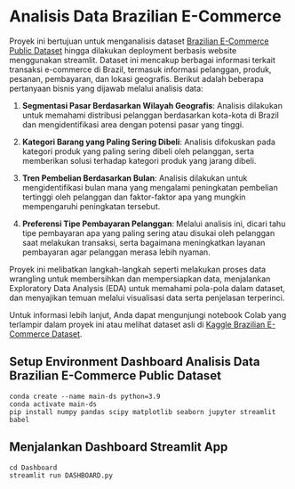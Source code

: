 # Analisis Data Brazilian E-Commerce

Proyek ini bertujuan untuk menganalisis dataset [Brazilian E-Commerce Public Dataset](https://www.kaggle.com/datasets/olistbr/brazilian-ecommerce) hingga dilakukan deployment berbasis website menggunakan streamlit. Dataset ini mencakup berbagai informasi terkait transaksi e-commerce di Brazil, termasuk informasi pelanggan, produk, pesanan, pembayaran, dan lokasi geografis. Berikut adalah beberapa pertanyaan bisnis yang dijawab melalui analisis data:

1. **Segmentasi Pasar Berdasarkan Wilayah Geografis**: Analisis dilakukan untuk memahami distribusi pelanggan berdasarkan kota-kota di Brazil dan mengidentifikasi area dengan potensi pasar yang tinggi.

2. **Kategori Barang yang Paling Sering Dibeli**: Analisis difokuskan pada kategori produk yang paling sering dibeli oleh pelanggan, serta memberikan solusi terhadap kategori produk yang jarang dibeli.

3. **Tren Pembelian Berdasarkan Bulan**: Analisis dilakukan untuk mengidentifikasi bulan mana yang mengalami peningkatan pembelian tertinggi oleh pelanggan dan faktor-faktor apa yang mungkin mempengaruhi peningkatan tersebut.

4. **Preferensi Tipe Pembayaran Pelanggan**: Melalui analisis ini, dicari tahu tipe pembayaran apa yang paling sering atau disukai oleh pelanggan saat melakukan transaksi, serta bagaimana meningkatkan layanan pembayaran agar pelanggan merasa lebih nyaman.

Proyek ini melibatkan langkah-langkah seperti melakukan proses data wrangling untuk membersihkan dan mempersiapkan data, menjalankan Exploratory Data Analysis (EDA) untuk memahami pola-pola dalam dataset, dan menyajikan temuan melalui visualisasi data serta penjelasan terperinci.

Untuk informasi lebih lanjut, Anda dapat mengunjungi notebook Colab yang terlampir dalam proyek ini atau melihat dataset asli di [Kaggle Brazilian E-Commerce Dataset](https://www.kaggle.com/datasets/olistbr/brazilian-ecommerce).

## Setup Environment Dashboard Analisis Data Brazilian E-Commerce Public Dataset
```
conda create --name main-ds python=3.9
conda activate main-ds
pip install numpy pandas scipy matplotlib seaborn jupyter streamlit babel
```

## Menjalankan Dashboard Streamlit App
```
cd Dashboard
streamlit run DASHBOARD.py
```
